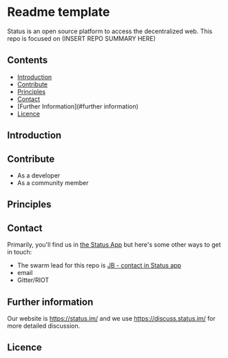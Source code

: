# Readme template 

Status is an open source platform to access the decentralized web. This repo is focused on (INSERT REPO SUMMARY HERE)

## Contents
* [Introduction ](#introduction)
* [Contribute](#contribute)
* [Principles](#principles)
* [Contact](#contact)
* [Further Information](#further information)
* [Licence](#licence)


## Introduction 


## Contribute
* As a developer
* As a community member


## Principles

## Contact
Primarily, you'll find us in [the Status App](https://get.status.im/chat/public/status) but here's some other ways to get in touch:
* The swarm lead for this repo is [JB - contact in Status app](https://get.status.im/user/jonathan.stateofus.eth)
*  email 
* Gitter/RIOT

## Further information 
Our website is https://status.im/ and we use https://discuss.status.im/ for more detailed discussion.

## Licence 
